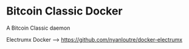 # Bitcoin Classic Docker

A Bitcoin Classic daemon

Electrumx Docker --> https://github.com/nyanloutre/docker-electrumx
